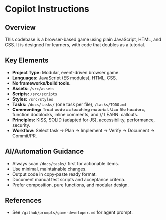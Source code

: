 # Copilot Instructions

## Overview
This codebase is a browser-based game using plain JavaScript, HTML, and CSS. It is designed for learners, with code that doubles as a tutorial.

## Key Elements
- **Project Type:** Modular, event-driven browser game.
- **Languages:** JavaScript (ES modules), HTML, CSS.
- **No frameworks/build tools.**
- **Assets:** `/src/assets`
- **Scripts:** `/src/scripts`
- **Styles:** `/src/styles`
- **Tasks:** `/docs/tasks/` (one task per file), `/tasks/TODO.md`
- **Commenting:** Treat code as teaching material. Use file headers, function docblocks, inline comments, and // LEARN: callouts.
- **Principles:** KISS, SOLID (adapted for JS), accessibility, performance, security.
- **Workflow:** Select task → Plan → Implement → Verify → Document → Commit/PR.

## AI/Automation Guidance
- Always scan `/docs/tasks/` first for actionable items.
- Use minimal, maintainable changes.
- Output code in copy-paste ready format.
- Document manual test scripts and acceptance criteria.
- Prefer composition, pure functions, and modular design.

## References
- See `/github/prompts/game-developer.md` for agent prompt.
